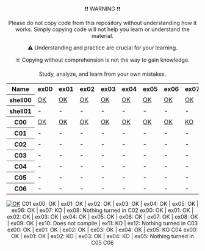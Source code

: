 <div align="center">
❗❗ WARNING ❗❗

Please do not copy code from this repository without understanding how it works. Simply copying code will not help you learn or understand the material.

⚠️ Understanding and practice are crucial for your learning.

☠️ Copying without comprehension is not the way to gain knowledge.

Study, analyze, and learn from your own mistakes.

<table align="center">
  <tr>
    <th>Name</th>
    <th>ex00</th>
    <th>ex01</th>
    <th>ex02</th>
    <th>ex03</th>
    <th>ex04</th>
    <th>ex05</th>
    <th>ex06</th>
    <th>ex07</th>
    <th>ex08</th>
    <th>ex09</th>
    <th>ex10</th>
    <th>ex11</th>
    <th>ex12</th>
  </tr>
  <tr>
    <th>shell00</th>
    <td style="color: green;"><a href="https://github.com/blackrainbowtest/42_Yerevan/tree/main/Shell00/ex00"><span>OK</span></a></td>
    <td><a href="https://github.com/blackrainbowtest/42_Yerevan/tree/main/Shell00/ex01"><span>OK</span></a></td>
    <td><a href="https://github.com/blackrainbowtest/42_Yerevan/tree/main/Shell00/ex02"><span>OK</span></a></td>
    <td><a href="https://github.com/blackrainbowtest/42_Yerevan/tree/main/Shell00/ex03"><span>OK</span></a></td>
    <td><a href="https://github.com/blackrainbowtest/42_Yerevan/tree/main/Shell00/ex04"><span>OK</span></a></td>
    <td><a href="https://github.com/blackrainbowtest/42_Yerevan/tree/main/Shell00/ex05"><span>OK</span></a></td>
    <td><a href="https://github.com/blackrainbowtest/42_Yerevan/tree/main/Shell00/ex06"><span>OK</span></a></td>
    <td><a href="https://github.com/blackrainbowtest/42_Yerevan/tree/main/Shell00/ex07"><span>OK</span></a></td>
    <td><a href="https://github.com/blackrainbowtest/42_Yerevan/tree/main/Shell00/ex08"><span>OK</span></a></td>
    <td>NTI</td>
    <td>-</td>
    <td>-</td>
    <td>-</td>
  </tr>
  <tr>
    <th>shell01</th>
    <td>-</td>
    <td>-</td>
    <td>-</td>
    <td>-</td>
    <td>-</td>
    <td>-</td>
    <td>-</td>
    <td>-</td>
    <td>-</td>
    <td>-</td>
    <td>-</td>
    <td>-</td>
    <td>-</td>
  </tr>
  <tr>
    <th>C00</th>
    <td><a href="https://github.com/blackrainbowtest/42_Yerevan/tree/main/C00/ex00"><span>OK</span></a></td>
    <td><a href="https://github.com/blackrainbowtest/42_Yerevan/tree/main/C00/ex01"><span>OK</span></a></td>
    <td><a href="https://github.com/blackrainbowtest/42_Yerevan/tree/main/C00/ex02"><span>OK</span></a></td>
    <td><a href="https://github.com/blackrainbowtest/42_Yerevan/tree/main/C00/ex03"><span>OK</span></a></td>
    <td><a href="https://github.com/blackrainbowtest/42_Yerevan/tree/main/C00/ex04"><span>OK</span></a></td>
    <td><a href="https://github.com/blackrainbowtest/42_Yerevan/tree/main/C00/ex05"><span>OK</span></a></td>
    <td><a href="https://github.com/blackrainbowtest/42_Yerevan/tree/main/C00/ex06"><span>OK</span></a></td>
    <td><a href="https://github.com/blackrainbowtest/42_Yerevan/tree/main/C00/ex07"><span>KO</span></a></td>
    <td><a href="https://github.com/blackrainbowtest/42_Yerevan/tree/main/C00/ex08"><span>NTI</span></a></td>
    <td>-</td>
    <td>-</td>
    <td>-</td>
    <td>-</td>
  </tr>
  <tr>
    <th>C01</th>
    <td>-</td>
    <td>-</td>
    <td>-</td>
    <td>-</td>
    <td>-</td>
    <td>-</td>
    <td>-</td>
    <td>-</td>
    <td>-</td>
    <td>-</td>
    <td>-</td>
    <td>-</td>
    <td>-</td>
  </tr>
  <tr>
    <th>C02</th>
    <td>-</td>
    <td>-</td>
    <td>-</td>
    <td>-</td>
    <td>-</td>
    <td>-</td>
    <td>-</td>
    <td>-</td>
    <td>-</td>
    <td>-</td>
    <td>-</td>
    <td>-</td>
    <td>-</td>
  </tr>
  <tr>
    <th>C03</th>
    <td>-</td>
    <td>-</td>
    <td>-</td>
    <td>-</td>
    <td>-</td>
    <td>-</td>
    <td>-</td>
    <td>-</td>
    <td>-</td>
    <td>-</td>
    <td>-</td>
    <td>-</td>
    <td>-</td>
  </tr>
  <tr>
    <th>C04</th>
    <td>-</td>
    <td>-</td>
    <td>-</td>
    <td>-</td>
    <td>-</td>
    <td>-</td>
    <td>-</td>
    <td>-</td>
    <td>-</td>
    <td>-</td>
    <td>-</td>
    <td>-</td>
    <td>-</td>
  </tr>
  <tr>
    <th>C05</th>
    <td>-</td>
    <td>-</td>
    <td>-</td>
    <td>-</td>
    <td>-</td>
    <td>-</td>
    <td>-</td>
    <td>-</td>
    <td>-</td>
    <td>-</td>
    <td>-</td>
    <td>-</td>
    <td>-</td>
  </tr>
  <tr>
    <th>C06</th>
    <td>-</td>
    <td>-</td>
    <td>-</td>
    <td>-</td>
    <td>-</td>
    <td>-</td>
    <td>-</td>
    <td>-</td>
    <td>-</td>
    <td>-</td>
    <td>-</td>
    <td>-</td>
    <td>-</td>
  </tr>
</table>

[![OK](https://img.shields.io/badge/status-OK-brightgreen)](https://github.com/blackrainbowtest/42_Yerevan/tree/main/Shell00/ex00)
C01 ex00: OK | ex01: OK | ex02: OK | ex03: OK | ex04: OK | ex05: OK | ex06: OK | ex07: KO | ex08: Nothing turned in
C02 ex00: OK | ex01: OK | ex02: OK | ex03: OK | ex04: OK | ex05: OK | ex06: OK | ex07: OK | ex08: OK | ex09: OK | ex10: Does not compile | ex11: KO | ex12: Nothing turned in
C03 ex00: OK | ex01: OK | ex02: OK | ex03: OK | ex04: OK | ex05: KO
C04 ex00: OK | ex01: OK | ex02: KO | ex03: OK | ex04: KO | ex05: Nothing turned in
C05
C06

</div>
